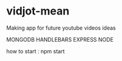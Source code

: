 # vidjot-mean

Making app for future youtube videos ideas


MONGODB
HANDLEBARS
EXPRESS
NODE

how to start :
npm start

